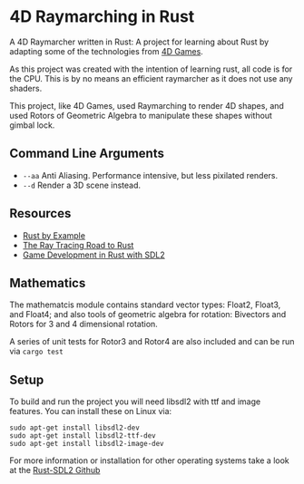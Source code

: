 # 4D Raymarching in Rust

A 4D Raymarcher written in Rust: A project for learning about Rust by adapting some of the technologies from [4D Games](https://store.steampowered.com/app/2264190/4D_Games/).

As this project was created with the intention of learning rust, all code is for the CPU. This is by no means an efficient raymarcher as it does not use any shaders.

This project, like 4D Games, used Raymarching to render 4D shapes, and used Rotors of Geometric Algebra to manipulate these shapes without gimbal lock.

## Command Line Arguments

 - `--aa` Anti Aliasing. Performance intensive, but less pixilated renders.
 - `--d` Render a 3D scene instead.

## Resources

 - [Rust by Example](https://doc.rust-lang.org/rust-by-example/index.html)  
 - [The Ray Tracing Road to Rust](https://the-ray-tracing-road-to-rust.vercel.app/)  
 - [Game Development in Rust with SDL2](https://sunjay.dev/learn-game-dev/intro.html)

## Mathematics

The mathematcis module contains standard vector types: Float2, Float3, and Float4; and also tools of geometric algebra for rotation: Bivectors and Rotors for 3 and 4 dimensional rotation.

A series of unit tests for Rotor3 and Rotor4 are also included and can be run via `cargo test`

## Setup

To build and run the project you will need libsdl2 with ttf and image features. You can install these on Linux via:
```
sudo apt-get install libsdl2-dev
sudo apt-get install libsdl2-ttf-dev
sudo apt-get install libsdl2-image-dev
```

For more information or installation for other operating systems take a look at the [Rust-SDL2 Github](https://github.com/Rust-SDL2/rust-sdl2)
